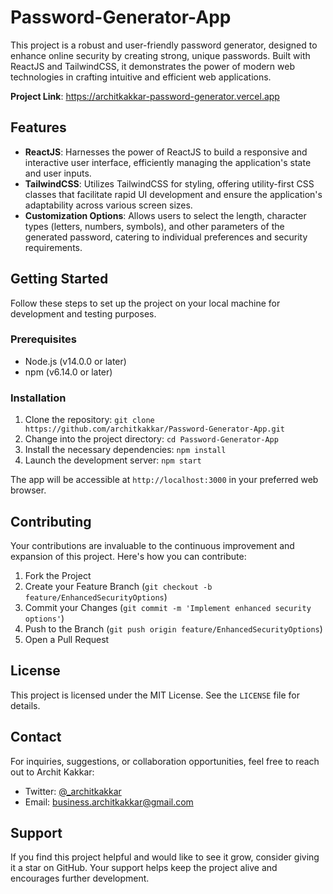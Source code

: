 # Password-Generator-App

This project is a robust and user-friendly password generator, designed to enhance online security by creating strong, unique passwords. Built with ReactJS and TailwindCSS, it demonstrates the power of modern web technologies in crafting intuitive and efficient web applications.

**Project Link**: https://architkakkar-password-generator.vercel.app

## Features

- **ReactJS**: Harnesses the power of ReactJS to build a responsive and interactive user interface, efficiently managing the application's state and user inputs.
- **TailwindCSS**: Utilizes TailwindCSS for styling, offering utility-first CSS classes that facilitate rapid UI development and ensure the application's adaptability across various screen sizes.
- **Customization Options**: Allows users to select the length, character types (letters, numbers, symbols), and other parameters of the generated password, catering to individual preferences and security requirements.

## Getting Started

Follow these steps to set up the project on your local machine for development and testing purposes.

### Prerequisites

- Node.js (v14.0.0 or later)
- npm (v6.14.0 or later)

### Installation

1. Clone the repository: `git clone https://github.com/architkakkar/Password-Generator-App.git`
2. Change into the project directory: `cd Password-Generator-App`
3. Install the necessary dependencies: `npm install`
4. Launch the development server: `npm start`

The app will be accessible at `http://localhost:3000` in your preferred web browser.

## Contributing

Your contributions are invaluable to the continuous improvement and expansion of this project. Here's how you can contribute:

1. Fork the Project
2. Create your Feature Branch (`git checkout -b feature/EnhancedSecurityOptions`)
3. Commit your Changes (`git commit -m 'Implement enhanced security options'`)
4. Push to the Branch (`git push origin feature/EnhancedSecurityOptions`)
5. Open a Pull Request

## License

This project is licensed under the MIT License. See the `LICENSE` file for details.

## Contact

For inquiries, suggestions, or collaboration opportunities, feel free to reach out to Archit Kakkar:

- Twitter: [@_architkakkar](https://twitter.com/_architkakkar)
- Email: business.architkakkar@gmail.com

## Support

If you find this project helpful and would like to see it grow, consider giving it a star on GitHub. Your support helps keep the project alive and encourages further development.
